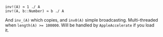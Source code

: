 ```
inv!(A) ≈ 1 ./ A
inv!(A, b::Number) ≈ b ./ A
```

And `inv_(A)` which copies, and `inv0(A)` simple broadcasting. Multi-threaded when `length(A) >= 100000`. Will be handled by `AppleAccelerate` if you load it.
